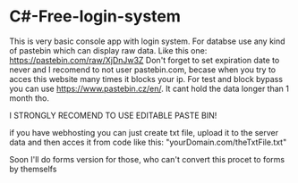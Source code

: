 # C#-Free-login-system
This is very basic console app with login system. For databse use any kind of pastebin which can display raw data. Like this one: https://pastebin.com/raw/XjDnJw3Z
Don't forget to set expiration date to never and I recomend to not user pastebin.com, becase when you try to acces this website many times it blocks your ip. For test and block bypass you can use https://www.pastebin.cz/en/. It cant hold the data longer than 1 month tho.

I STRONGLY RECOMEND TO USE EDITABLE PASTE BIN!

if you have webhosting you can just create txt file, upload it to the server data and then acces it from code like this: "yourDomain.com/theTxtFile.txt"

Soon I'll do forms version for those, who can't convert this procet to forms by themselfs
